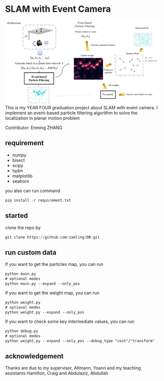 # SLAM with Event Camera
![overviewed image](images/overview.png)
This is my YEAR FOUR graduation project about SLAM with event camera.
I implement an event-based particle filtering algorithm to solve the
localization in planar motion problem

*Contributor:* Enming ZHANG

## requirement
- numpy
- bisect
- scipy
- tqdm
- matplotlib
- seaborn

you also can run command
```python
pip install -r requirement.txt
```
## started

clone the repo by
```python
git clone https://github.com/zamling/DB.git
```

## run custom data
If you want to get the particles map, you can run
```
python main.py
# optional modes
python main.py --expand --only_pos
```
If you want to get the weight map, you can run
```
python weight.py
# optional modes
python weight.py --expand --only_pos
```
If you want to check some key intermediate values, you can run
```
python debug.py
# optional modes
python weight.py --expand --only_pos --debug_type "cost"/"transform"
```
## acknowledgement
Thanks are due to my supervisor, Altmann, Yoann and my teaching assistants 
Hamilton, Craig and Abdulaziz, Abdullah



